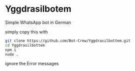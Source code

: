 # Yggdrasilbotem
Simple WhatsApp bot in German

simply copy this with

```bash
git clone https://github.com/Bot-Crew/Yggdrasilbottem.git
cd Yggdrasilbottem
npm i
node .
```
ignore the Error messages
